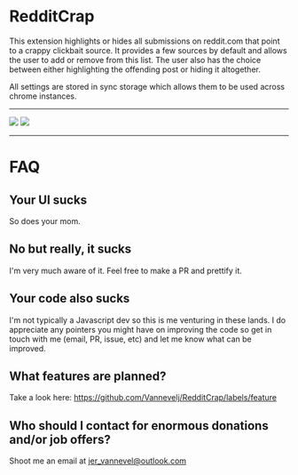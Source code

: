 # RedditCrap
This extension highlights or hides all submissions on reddit.com that point to a crappy clickbait source.
It provides a few sources by default and allows the user to add or remove from this list. The user also has the choice between either highlighting the offending post or hiding it altogether.

All settings are stored in sync storage which allows them to be used across chrome instances.

---

<img src="https://cloud.githubusercontent.com/assets/2777107/13683338/6effbd0e-e706-11e5-8c17-7b366ecd59ce.PNG">

<img src="https://cloud.githubusercontent.com/assets/2777107/13683342/703214ec-e706-11e5-9e8f-3b473089e60d.PNG">

---

# FAQ

## Your UI sucks

So does your mom.

## No but really, it sucks

I'm very much aware of it. Feel free to make a PR and prettify it.

## Your code also sucks

I'm not typically a Javascript dev so this is me venturing in these lands. 
I do appreciate any pointers you might have on improving the code so get in touch with me (email, PR, issue, etc) and let me know what can be improved.

## What features are planned?

Take a look here: https://github.com/Vannevelj/RedditCrap/labels/feature

## Who should I contact for enormous donations and/or job offers?

Shoot me an email at jer_vannevel@outlook.com
